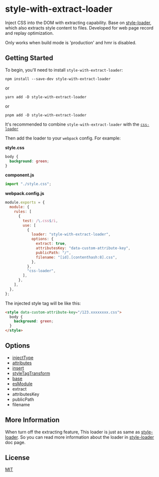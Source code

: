 # style-with-extract-loader

Inject CSS into the DOM with extracting capability. Base on [style-loader](https://github.com/webpack-contrib/style-loader), which also extracts style content to files. Developed for web page record and replay optimization.

Only works when build mode is 'production' and hmr is disabled.

## Getting Started

To begin, you'll need to install `style-with-extract-loader`:

```console
npm install --save-dev style-with-extract-loader
```

or

```console
yarn add -D style-with-extract-loader
```

or

```console
pnpm add -D style-with-extract-loader
```

It's recommended to combine `style-with-extract-loader` with the [`css-loader`](https://github.com/webpack-contrib/css-loader)

Then add the loader to your `webpack` config. For example:

**style.css**

```css
body {
  background: green;
}
```

**component.js**

```js
import "./style.css";
```

**webpack.config.js**

```js
module.exports = {
  module: {
    rules: [
      {
        test: /\.css$/i,
        use: [
          {
            loader: "style-with-extract-loader",
            options: {
              extract: true,
              attributesKey: "data-custom-attribute-key",
              publicPath: "/",
              filename: "[id].[contenthash:8].css",
            },
          },
          "css-loader",
        ],
      },
    ],
  },
};
```

The injected style tag will be like this:

```html
<style data-custom-attribute-key="/123.xxxxxxxx.css">
  body {
    background: green;
  }
</style>
```

## Options

- [injectType](https://github.com/webpack-contrib/style-loader#injecttype)
- [attributes](https://github.com/webpack-contrib/style-loader#attributes)
- [insert](https://github.com/webpack-contrib/style-loader#insert)
- [styleTagTransform](https://github.com/webpack-contrib/style-loader#styleTagTransform)
- [base](https://github.com/webpack-contrib/style-loader#base)
- [esModule](https://github.com/webpack-contrib/style-loader#esModule)
- extract
- attributesKey
- publicPath
- filename

## More Information

When turn off the extracting feature, This loader is just as same as [style-loader](https://github.com/webpack-contrib/style-loader). So you can read more information about the loader in [style-loader](https://github.com/webpack-contrib/style-loader) doc page.

## License

[MIT](./LICENSE)
